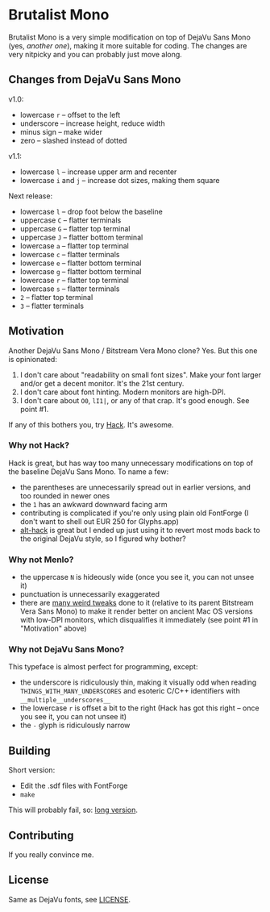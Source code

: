 # Brutalist Mono

Brutalist Mono is a very simple modification on top of DejaVu Sans Mono (yes, _another one_), making it more suitable for coding. The changes are very nitpicky and you can probably just move along.

## Changes from DejaVu Sans Mono

v1.0:

* lowercase `r` – offset to the left
* underscore – increase height, reduce width
* minus sign – make wider
* zero – slashed instead of dotted

v1.1:

* lowercase `l` – increase upper arm and recenter
* lowercase `i` and `j` – increase dot sizes, making them square

Next release:

* lowercase `l` – drop foot below the baseline
* uppercase `C` – flatter terminals
* uppercase `G` – flatter top terminal
* uppercase `J` – flatter bottom terminal
* lowercase `a` – flatter top terminal
* lowercase `c` – flatter terminals
* lowercase `e` – flatter bottom terminal
* lowercase `g` – flatter bottom terminal
* lowercase `r` – flatter top terminal
* lowercase `s` – flatter terminals
* `2` – flatter top terminal
* `3` – flatter terminals

## Motivation

Another DejaVu Sans Mono / Bitstream Vera Mono clone? Yes. But this one is opinionated:

1. I don't care about "readability on small font sizes". Make your font larger and/or get a decent monitor. It's the 21st century.
2. I don't care about font hinting. Modern monitors are high-DPI.
3. I don't care about `O0`, `lI1|`, or any of that crap. It's good enough. See point #1.

If any of this bothers you, try [Hack](https://github.com/source-foundry/Hack). It's awesome.

### Why not Hack?

Hack is great, but has way too many unnecessary modifications on top of the baseline DejaVu Sans Mono. To name a few:

* the parentheses are unnecessarily spread out in earlier versions, and too rounded in newer ones
* the `1` has an awkward downward facing arm
* contributing is complicated if you're only using plain old FontForge (I don't want to shell out EUR 250 for Glyphs.app)
* [alt-hack](https://github.com/source-foundry/alt-hack) is great but I ended up just using it to revert most mods back to the original DejaVu style, so I figured why bother?

### Why not Menlo?

* the uppercase `N` is hideously wide (once you see it, you can not unsee it)
* punctuation is unnecessarily exaggerated
* there are [many weird tweaks](http://leancrew.com/all-this/2009/10/the-compleat-menlovera-sans-comparison/) done to it (relative to its parent Bitstream Vera Sans Mono) to make it render better on ancient Mac OS versions with low-DPI monitors, which disqualifies it immediately (see point #1 in "Motivation" above)

### Why not DejaVu Sans Mono?

This typeface is almost perfect for programming, except:

* the underscore is ridiculously thin, making it visually odd when reading `THINGS_WITH_MANY_UNDERSCORES` and esoteric C/C++ identifiers with `__multiple__underscores__`
* the lowercase `r` is offset a bit to the right (Hack has got this right – once you see it, you can not unsee it)
* the `-` glyph is ridiculously narrow

## Building

Short version:

* Edit the .sdf files with FontForge
* `make`

This will probably fail, so: [long version](BUILDING.md).

## Contributing

If you really convince me.

## License

Same as DejaVu fonts, see [LICENSE](LICENSE).